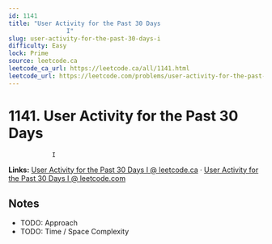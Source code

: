 ```yaml
--- 
id: 1141
title: "User Activity for the Past 30 Days
                I"
slug: user-activity-for-the-past-30-days-i
difficulty: Easy
lock: Prime
source: leetcode.ca
leetcode_ca_url: https://leetcode.ca/all/1141.html
leetcode_url: https://leetcode.com/problems/user-activity-for-the-past-30-days-i/
---
```


# 1141. User Activity for the Past 30 Days
                I

**Links:** [User Activity for the Past 30 Days
                I @ leetcode.ca](https://leetcode.ca/all/1141.html) · [User Activity for the Past 30 Days
                I @ leetcode.com](https://leetcode.com/problems/user-activity-for-the-past-30-days-i/)

## Notes
- TODO: Approach
- TODO: Time / Space Complexity
